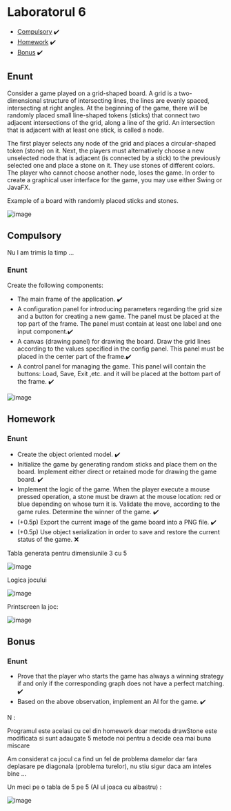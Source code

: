 # Laboratorul 6

  * [Compulsory](#Compulsory) :heavy_check_mark:
  * [Homework](#homework)  :heavy_check_mark:
  * [Bonus](#bonus) :heavy_check_mark:

## Enunt

Consider a game played on a grid-shaped board. A grid is a two-dimensional structure of intersecting lines, the lines are evenly spaced, intersecting at right angles.
At the beginning of the game, there will be randomly placed small line-shaped tokens (sticks) that connect two adjacent intersections of the grid, along a line of the grid.
An intersection that is adjacent with at least one stick, is called a node.

The first player selects any node of the grid and places a circular-shaped token (stone) on it. Next, the players must alternatively choose a new unselected node that is adjacent (is connected by a stick) to the previously selected one and place a stone on it. They use stones of different colors. The player who cannot choose another node, loses the game.
In order to create a graphical user interface for the game, you may use either Swing or JavaFX.

Example of a board with randomly placed sticks and stones.

![image](https://user-images.githubusercontent.com/79217056/161818653-29d46538-b8c2-4f6a-b655-6d41c1c5b5ce.png)

## Compulsory
Nu l am trimis la timp ...
### Enunt

Create the following components:
 * The main frame of the application. :heavy_check_mark:
 * A configuration panel for introducing parameters regarding the grid size and a button for creating a new game. The panel must be placed at the top part of the frame. The panel must contain at least one label and one input component.:heavy_check_mark:
 * A canvas (drawing panel) for drawing the board. Draw the grid lines according to the values specified in the config panel. This panel must be placed in the center part of the frame.:heavy_check_mark:
 * A control panel for managing the game. This panel will contain the buttons: Load, Save, Exit ,etc. and it will be placed at the bottom part of the frame. :heavy_check_mark:

![image](https://user-images.githubusercontent.com/79217056/161819049-b3acfd72-9f27-416c-b8f6-ac1fbc0320a6.png)

## Homework

### Enunt 

 * Create the object oriented model.  :heavy_check_mark:
 * Initialize the game by generating random sticks and place them on the board. Implement either direct or retained mode for drawing the game board.  :heavy_check_mark:
 * Implement the logic of the game. When the player execute a mouse pressed operation, a stone must be drawn at the mouse location: red or blue depending on whose turn it is. Validate the move, according to the game rules. Determine the winner of the game.  :heavy_check_mark:
 * (+0.5p) Export the current image of the game board into a PNG file.  :heavy_check_mark:
 * (+0.5p) Use object serialization in order to save and restore the current status of the game.  ❌


Tabla generata pentru dimensiunile 3 cu 5

![image](https://user-images.githubusercontent.com/79217056/162073421-81ce0bec-eef5-46b7-bac1-6b12bda4967a.png)

Logica jocului 

![image](https://user-images.githubusercontent.com/79217056/162073548-61afeaab-08a5-4fc4-b522-a7e3583b884b.png)

Printscreen la joc:

![image](https://user-images.githubusercontent.com/79217056/162073739-de0d8b28-43ec-414d-8d5e-50cec6842d77.png)


## Bonus

### Enunt

 * Prove that the player who starts the game has always a winning strategy if and only if the corresponding graph does not have a perfect matching. :heavy_check_mark:
 * Based on the above observation, implement an AI for the game. :heavy_check_mark:
 
 N : 
 
 Programul este acelasi cu cel din homework doar metoda drawStone este modificata si sunt adaugate 5 metode noi pentru a decide cea mai buna miscare
 
 Am considerat ca jocul ca find un fel de problema damelor dar fara deplasare pe diagonala (problema turelor), nu stiu sigur daca am inteles bine ...

Un meci pe o tabla de 5 pe 5 (AI ul joaca cu  albastru) :

![image](https://user-images.githubusercontent.com/79217056/162090910-0bdb8c01-622c-4794-b8d1-c39bc8cfdc33.png)

